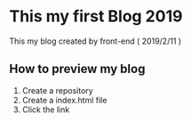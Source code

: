 # This my first Blog 2019
This my blog created by front-end ( 2019/2/11 )

## How to preview my blog
1. Create a repository
2. Create a index.html file
3. Click the link 
